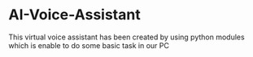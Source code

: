 # AI-Voice-Assistant
This virtual voice assistant has been created by using python modules which is enable to do some basic task in our PC
